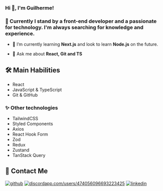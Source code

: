 ### Hi 👋, I'm Guilherme!
### 🚀 Currently I stand by a front-end developer and a passionate for technology. I'm always searching for knowledge and experience.

- 🌱 I’m currently learning **Next.js** and look to learn **Node.js** on the future.

- 💬 Ask me about **React, Git and TS**


## 🛠 Main Habilities
- React
- JavaScript & TypeScript
- Git & GitHub


### ✨ Other technologies
- TailwindCSS
- Styled Components
- Axios
- React Hook Form
- Zod
- Redux
- Zustand
- TanStack Query


## 📱 Contact Me

<p align="left">
<a href="https://github.com/xbozo" target="blank"><img align="center" src="https://img.shields.io/badge/GitHub-100000?style=for-the-badge&logo=github&logoColor=white" alt="github" /></a>
<a href="https://discord.gg/discordapp.com/users/474056096693223425" target="blank"><img align="center" src="https://img.shields.io/badge/Discord-7289DA?style=for-the-badge&logo=discord&logoColor=white" alt="discordapp.com/users/474056096693223425" /></a>
<a href="https://linkedin.com/in/guilherme-viana-291a20268" target="blank"><img align="center" src="https://img.shields.io/badge/linkedin-0A66C2?style=for-the-badge&logo=linkedin&logoColor=white" alt="linkedin" /></a>
</p>

